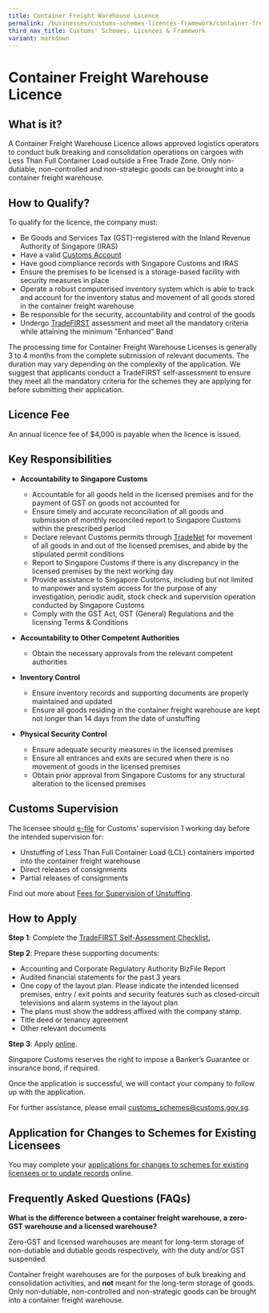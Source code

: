 ```yaml
---
title: Container Freight Warehouse Licence
permalink: /businesses/customs-schemes-licences-framework/container-freight-warehouse/
third_nav_title: Customs' Schemes, Licences & Framework
variant: markdown
---
```

# Container Freight Warehouse Licence

## What is it?

A Container Freight Warehouse Licence allows approved logistics operators to conduct bulk breaking and consolidation operations on cargoes with Less Than Full Container Load outside a Free Trade Zone.  Only non-dutiable, non-controlled and non-strategic goods can be brought into a container freight warehouse.

## How to Qualify?

To qualify for the licence, the company must:

-   Be Goods and Services Tax (GST)-registered with the Inland Revenue Authority of Singapore (IRAS)
-   Have a valid  [Customs Account](/businesses/new-traders-and-registration-services/registration-services/activate-customs-account)
-   Have good compliance records with Singapore Customs and IRAS
-   Ensure the premises to be licensed is a storage-based facility with security measures in place
-   Operate a robust computerised inventory system which is able to track and account for the inventory status and movement of all goods stored in the container freight warehouse
-   Be responsible for the security, accountability and control of the goods
-   Undergo  [TradeFIRST](/businesses/customs-schemes-licences-framework/trade-first) assessment and meet all the mandatory criteria while attaining the minimum "Enhanced" Band

The processing time for Container Freight Warehouse Licenses is generally 3 to 4 months from the complete submission of relevant documents. The duration may vary depending on the complexity of the application. We suggest that applicants conduct a TradeFIRST self-assessment to ensure they meet all the mandatory criteria for the schemes they are applying for before submitting their application.

## Licence Fee

An annual licence fee of $4,000 is payable when the licence is issued.

## Key Responsibilities

-   **Accountability to Singapore Customs**
    -   Accountable for all goods held in the licensed premises and for the payment of GST on goods not accounted for
    -   Ensure timely and accurate reconciliation of all goods and submission of monthly reconciled report to Singapore Customs within the prescribed period
    -   Declare relevant Customs permits through  [TradeNet](/businesses/national-single-window/tradenet) for movement of all goods in and out of the licensed premises, and abide by the stipulated permit conditions
    -   Report to Singapore Customs if there is any discrepancy in the licensed premises by the next working day
    -   Provide assistance to Singapore Customs, including but not limited to manpower and system access for the purpose of any investigation, periodic audit, stock check and supervision operation conducted by Singapore Customs
    -   Comply with the GST Act, GST (General) Regulations and the licensing Terms & Conditions

-   **Accountability to Other Competent Authorities**
    -   Obtain the necessary approvals from the relevant competent authorities

-   **Inventory Control**
    -   Ensure inventory records and supporting documents are properly maintained and updated
    -   Ensure all goods residing in the container freight warehouse are kept not longer than 14 days from the date of unstuffing

-   **Physical Security Control**
    -   Ensure adequate security measures in the licensed premises
    -   Ensure all entrances and exits are secured when there is no movement of goods in the licensed premises
    -   Obtain prior approval from Singapore Customs for any structural alteration to the licensed premises

## Customs Supervision

The licensee should  [e-file](http://eservices.customs.gov.sg/scripts/customs/supervision/supermenu.asp)  for Customs' supervision 1 working day before the intended supervision for:

-   Unstuffing of Less Than Full Container Load (LCL) containers imported into the container freight warehouse
-   Direct releases of consignments
-   Partial releases of consignments

Find out more about [Fees for Supervision of Unstuffing](https://sso.agc.gov.sg/SL/CA1960-S634-2012?DocDate=20131010).

## How to Apply

**Step 1**: Complete the [TradeFIRST Self-Assessment Checklist.](https://go.gov.sg/tradefirstchecklist)

**Step 2**: Prepare these supporting documents:

-   Accounting and Corporate Regulatory Authority BizFile Report
-   Audited financial statements for the past 3 years
-   One copy of the layout plan. Please indicate the intended licensed premises, entry / exit points and security features such as closed-circuit televisions and alarm systems in the layout plan
-   The plans must show the address affixed with the company stamp.
-   Title deed or tenancy agreement
-   Other relevant documents

**Step 3**: Apply  [online](http://eservices.customs.gov.sg/scripts/customs/whselic/WHS1_Form.asp).

Singapore Customs reserves the right to impose a Banker’s Guarantee or insurance bond, if required.

Once the application is successful, we will contact your company to follow up with the application.

For further assistance, please email  [customs_schemes@customs.gov.sg](mailto:customs_schemes@customs.gov.sg).

## Application for Changes to Schemes for Existing Licensees

You may complete your [applications for changes to schemes for existing licensees or to update records](https://form.gov.sg/#!/605462a0f26f5c0012448021) online.

## Frequently Asked Questions (FAQs)

**What is the difference between a container freight warehouse, a zero-GST warehouse and a licensed warehouse?**

Zero-GST and licensed warehouses are meant for long-term storage of non-dutiable and dutiable goods respectively, with the duty and/or GST suspended.

Container freight warehouses are for the purposes of bulk breaking and consolidation activities, and  **not**  meant for the long-term storage of goods.  Only non-dutiable, non-controlled and non-strategic goods can be brought into a container freight warehouse.